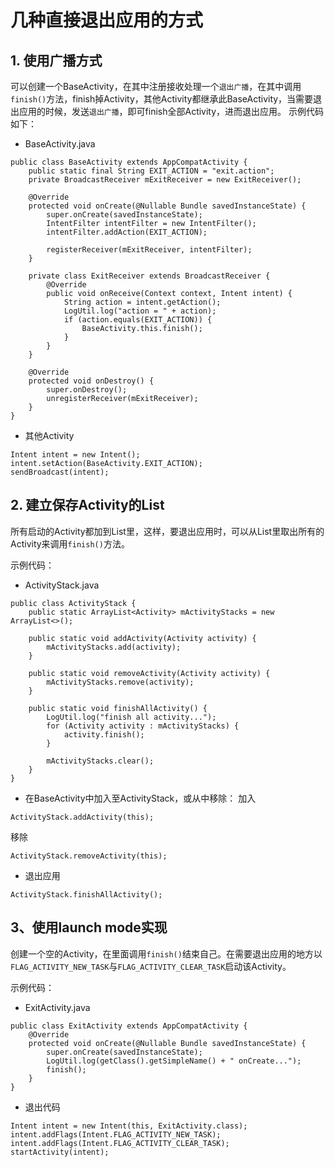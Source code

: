 # 几种直接退出应用的方式

## 1. 使用广播方式
可以创建一个BaseActivity，在其中注册接收处理一个`退出广播`，在其中调用`finish()`方法，finish掉Activity，其他Activity都继承此BaseActivity，当需要退出应用的时候，发送`退出广播`，即可finish全部Activity，进而退出应用。
示例代码如下：

- BaseActivity.java

```
public class BaseActivity extends AppCompatActivity {
    public static final String EXIT_ACTION = "exit.action";
    private BroadcastReceiver mExitReceiver = new ExitReceiver();

    @Override
    protected void onCreate(@Nullable Bundle savedInstanceState) {
        super.onCreate(savedInstanceState);
        IntentFilter intentFilter = new IntentFilter();
        intentFilter.addAction(EXIT_ACTION);

        registerReceiver(mExitReceiver, intentFilter);
    }

    private class ExitReceiver extends BroadcastReceiver {
        @Override
        public void onReceive(Context context, Intent intent) {
            String action = intent.getAction();
            LogUtil.log("action = " + action);
            if (action.equals(EXIT_ACTION)) {
                BaseActivity.this.finish();
            }
        }
    }

    @Override
    protected void onDestroy() {
        super.onDestroy();
        unregisterReceiver(mExitReceiver);
    }
}
```

- 其他Activity

```
Intent intent = new Intent();
intent.setAction(BaseActivity.EXIT_ACTION);
sendBroadcast(intent);
```

## 2. 建立保存Activity的List
所有启动的Activity都加到List里，这样，要退出应用时，可以从List里取出所有的Activity来调用`finish()`方法。

示例代码：

- ActivityStack.java
```
public class ActivityStack {
    public static ArrayList<Activity> mActivityStacks = new ArrayList<>();

    public static void addActivity(Activity activity) {
        mActivityStacks.add(activity);
    }

    public static void removeActivity(Activity activity) {
        mActivityStacks.remove(activity);
    }

    public static void finishAllActivity() {
        LogUtil.log("finish all activity...");
        for (Activity activity : mActivityStacks) {
            activity.finish();
        }

        mActivityStacks.clear();
    }
}
```

- 在BaseActivity中加入至ActivityStack，或从中移除：
加入
```
ActivityStack.addActivity(this);
```
移除
```
ActivityStack.removeActivity(this);
```

- 退出应用
```
ActivityStack.finishAllActivity();
```

## 3、使用launch mode实现
创建一个空的Activity，在里面调用`finish()`结束自己。在需要退出应用的地方以`FLAG_ACTIVITY_NEW_TASK`与`FLAG_ACTIVITY_CLEAR_TASK`启动该Activity。

示例代码：

- ExitActivity.java
```
public class ExitActivity extends AppCompatActivity {
    @Override
    protected void onCreate(@Nullable Bundle savedInstanceState) {
        super.onCreate(savedInstanceState);
        LogUtil.log(getClass().getSimpleName() + " onCreate...");
        finish();
    }
}
```

- 退出代码
```
Intent intent = new Intent(this, ExitActivity.class);
intent.addFlags(Intent.FLAG_ACTIVITY_NEW_TASK);
intent.addFlags(Intent.FLAG_ACTIVITY_CLEAR_TASK);
startActivity(intent);
```
